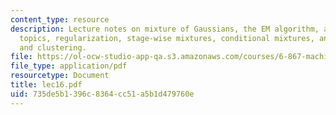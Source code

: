 ```yaml
---
content_type: resource
description: Lecture notes on mixture of Gaussians, the EM algorithm, additional mixture
  topics, regularization, stage-wise mixtures, conditional mixtures, and mixture models
  and clustering.
file: https://ol-ocw-studio-app-qa.s3.amazonaws.com/courses/6-867-machine-learning-fall-2006/735de5b1396c8364cc51a5b1d479760e_lec16.pdf
file_type: application/pdf
resourcetype: Document
title: lec16.pdf
uid: 735de5b1-396c-8364-cc51-a5b1d479760e
---
```


